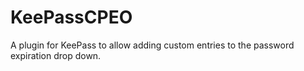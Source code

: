 # KeePassCPEO
A plugin for KeePass to allow adding custom entries to the password expiration drop down.

